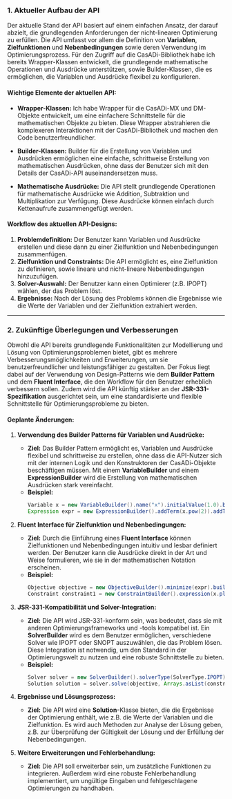### 1. **Aktueller Aufbau der API**

Der aktuelle Stand der API basiert auf einem einfachen Ansatz, der darauf abzielt, die grundlegenden Anforderungen der nicht-linearen Optimierung zu erfüllen. Die API umfasst vor allem die Definition von **Variablen**, **Zielfunktionen** und **Nebenbedingungen** sowie deren Verwendung im Optimierungsprozess. Für den Zugriff auf die CasADi-Bibliothek habe ich bereits Wrapper-Klassen entwickelt, die grundlegende mathematische Operationen und Ausdrücke unterstützen, sowie Builder-Klassen, die es ermöglichen, die Variablen und Ausdrücke flexibel zu konfigurieren.

#### **Wichtige Elemente der aktuellen API:**
- **Wrapper-Klassen:** Ich habe Wrapper für die CasADi-MX und DM-Objekte entwickelt, um eine einfachere Schnittstelle für die mathematischen Objekte zu bieten. Diese Wrapper abstrahieren die komplexeren Interaktionen mit der CasADi-Bibliothek und machen den Code benutzerfreundlicher.

- **Builder-Klassen:** Builder für die Erstellung von Variablen und Ausdrücken ermöglichen eine einfache, schrittweise Erstellung von mathematischen Ausdrücken, ohne dass der Benutzer sich mit den Details der CasADi-API auseinandersetzen muss.

- **Mathematische Ausdrücke:** Die API stellt grundlegende Operationen für mathematische Ausdrücke wie Addition, Subtraktion und Multiplikation zur Verfügung. Diese Ausdrücke können einfach durch Kettenaufrufe zusammengefügt werden.

#### **Workflow des aktuellen API-Designs:**
1. **Problemdefinition:** Der Benutzer kann Variablen und Ausdrücke erstellen und diese dann zu einer Zielfunktion und Nebenbedingungen zusammenfügen.
2. **Zielfunktion und Constraints:** Die API ermöglicht es, eine Zielfunktion zu definieren, sowie lineare und nicht-lineare Nebenbedingungen hinzuzufügen.
3. **Solver-Auswahl:** Der Benutzer kann einen Optimierer (z.B. IPOPT) wählen, der das Problem löst.
4. **Ergebnisse:** Nach der Lösung des Problems können die Ergebnisse wie die Werte der Variablen und der Zielfunktion extrahiert werden.

---

### 2. **Zukünftige Überlegungen und Verbesserungen**

Obwohl die API bereits grundlegende Funktionalitäten zur Modellierung und Lösung von Optimierungsproblemen bietet, gibt es mehrere Verbesserungsmöglichkeiten und Erweiterungen, um sie benutzerfreundlicher und leistungsfähiger zu gestalten. Der Fokus liegt dabei auf der Verwendung von Design-Patterns wie dem **Builder Pattern** und dem **Fluent Interface**, die den Workflow für den Benutzer erheblich verbessern sollen. Zudem wird die API künftig stärker an der **JSR-331-Spezifikation** ausgerichtet sein, um eine standardisierte und flexible Schnittstelle für Optimierungsprobleme zu bieten.

#### **Geplante Änderungen:**
1. **Verwendung des Builder Patterns für Variablen und Ausdrücke:**
   - **Ziel:** Das Builder Pattern ermöglicht es, Variablen und Ausdrücke flexibel und schrittweise zu erstellen, ohne dass die API-Nutzer sich mit der internen Logik und den Konstruktoren der CasADi-Objekte beschäftigen müssen. Mit einem **VariableBuilder** und einem **ExpressionBuilder** wird die Erstellung von mathematischen Ausdrücken stark vereinfacht.
   - **Beispiel:**
     ```java
     Variable x = new VariableBuilder().name("x").initialValue(1.0).build();
     Expression expr = new ExpressionBuilder().addTerm(x.pow(2)).addTerm(Math.sin(y)).build();
     ```

2. **Fluent Interface für Zielfunktion und Nebenbedingungen:**
   - **Ziel:** Durch die Einführung eines **Fluent Interface** können Zielfunktionen und Nebenbedingungen intuitiv und lesbar definiert werden. Der Benutzer kann die Ausdrücke direkt in der Art und Weise formulieren, wie sie in der mathematischen Notation erscheinen.
   - **Beispiel:**
     ```java
     Objective objective = new ObjectiveBuilder().minimize(expr).build();
     Constraint constraint1 = new ConstraintBuilder().expression(x.plus(2)).equalTo(5).build();
     ```

3. **JSR-331-Kompatibilität und Solver-Integration:**
   - **Ziel:** Die API wird JSR-331-konform sein, was bedeutet, dass sie mit anderen Optimierungsframeworks und -tools kompatibel ist. Ein **SolverBuilder** wird es dem Benutzer ermöglichen, verschiedene Solver wie IPOPT oder SNOPT auszuwählen, die das Problem lösen. Diese Integration ist notwendig, um den Standard in der Optimierungswelt zu nutzen und eine robuste Schnittstelle zu bieten.
   - **Beispiel:**
     ```java
     Solver solver = new SolverBuilder().solverType(SolverType.IPOPT).build();
     Solution solution = solver.solve(objective, Arrays.asList(constraint1));
     ```

4. **Ergebnisse und Lösungsprozess:**
   - **Ziel:** Die API wird eine **Solution**-Klasse bieten, die die Ergebnisse der Optimierung enthält, wie z.B. die Werte der Variablen und die Zielfunktion. Es wird auch Methoden zur Analyse der Lösung geben, z.B. zur Überprüfung der Gültigkeit der Lösung und der Erfüllung der Nebenbedingungen.

5. **Weitere Erweiterungen und Fehlerbehandlung:**
   - **Ziel:** Die API soll erweiterbar sein, um zusätzliche Funktionen zu integrieren. Außerdem wird eine robuste Fehlerbehandlung implementiert, um ungültige Eingaben und fehlgeschlagene Optimierungen zu handhaben.

